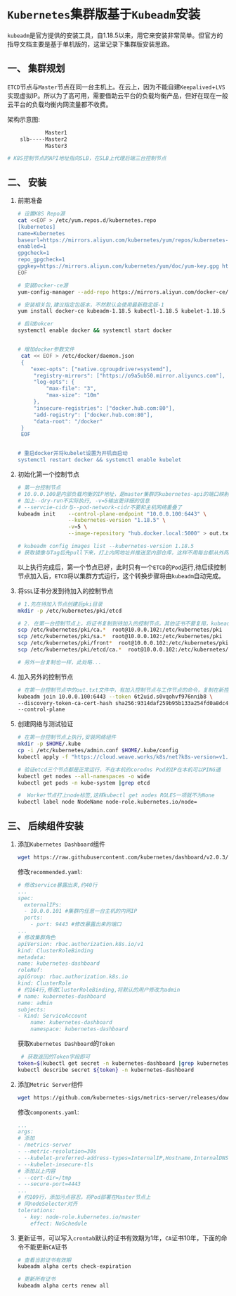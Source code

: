 # `Kubernetes`集群版基于`Kubeadm`安装

`kubeadm`是官方提供的安装工具，自1.18.5以来，用它来安装非常简单。但官方的指导文档主要是基于单机版的，这里记录下集群版安装思路。

## 一、 集群规划

`ETCD`节点与`Master`节点在同一台主机上。在云上，因为不能自建`Keepalived`+`LVS`实现虚拟IP。所以为了高可用，需要借助云平台的负载均衡产品，但好在现在一般云平台的负载均衡内网流量都不收费。

架构示意图:

```bash
            Master1
    slb-----Master2
            Master3

# K8S控制节点的API地址指向SLB，在SLB上代理后端三台控制节点
```

## 二、 安装

1. 前期准备

    ```bash
    # 设置K8S Repo源
    cat <<EOF > /etc/yum.repos.d/kubernetes.repo
    [kubernetes]
    name=Kubernetes
    baseurl=https://mirrors.aliyun.com/kubernetes/yum/repos/kubernetes-el7-x86_64/
    enabled=1
    gpgcheck=1
    repo_gpgcheck=1
    gpgkey=https://mirrors.aliyun.com/kubernetes/yum/doc/yum-key.gpg https://mirrors.aliyun.com/kubernetes/yum/doc/rpm-package-key.gpg
    EOF

    # 安装Docker-ce源
    yum-config-manager --add-repo https://mirrors.aliyun.com/docker-ce/linux/centos/docker-ce.repo

    # 安装相关包,建议指定包版本，不然默认会使用最新稳定版-1
    yum install docker-ce kubeadm-1.18.5 kubectl-1.18.5 kubelet-1.18.5 -y

    # 启动Dokcer
    systemctl enable docker && systemctl start docker


    # 增加docker参数文件
     cat << EOF > /etc/docker/daemon.json
     {
        "exec-opts": ["native.cgroupdriver=systemd"],
         "registry-mirrors": ["https://o9a5ub50.mirror.aliyuncs.com"],
         "log-opts": {
             "max-file": "3",
             "max-size": "10m"
         },
         "insecure-registries": ["docker.hub.com:80"],
         "add-registry": ["docker.hub.com:80"],
         "data-root": "/docker"
     }
     EOF


    # 重启docker并将kubelet设置为开机自启动
    systemctl restart docker && systemctl enable kubelet
    ```

2. 初始化第一个控制节点

    ```bash
    # 第一台控制节点
    # 10.0.0.100是内部负载均衡的IP地址，是master集群的kubernetes-api的端口映射。
    # 加上--dry-run不实际执行, -v=5输出更详细的信息
    # --servcie-cidr与--pod-network-cidr不要和主机网络重叠了
    kubeadm init    --control-plane-endpoint "10.0.0.100:6443" \
                    --kubernetes-version "1.18.5" \
                    -v=5 \
                    --image-repository "hub.docker.local:5000" > out.txt

    # kubeadm config images list --kubernetes-version 1.18.5
    # 获取镜像与Tag后先pull下来，打上内网地址并推送至内部仓库，这样不用每台都从外网下，加快速度
    ```
    以上执行完成后，第一个节点已好，此时只有一个`ETCD`的`Pod`运行,待后续控制节点加入后，`ETCD`将以集群方式运行，这个转换步骤将由`kubeadm`自动完成。

3. 将`SSL`证书分发到待加入的控制节点

    ```bash
    # 1.先在待加入节点创建后pki目录
    mkdir -p /etc/kubernetes/pki/etcd

    # 2. 在第一台控制节点上，将证书复制到待加入的控制节点。其他证书不要复用，kubeadm会自动创建
    scp /etc/kubernetes/pki/ca.*  root@10.0.0.102:/etc/kubernetes/pki
    scp /etc/kubernetes/pki/sa.*  root@10.0.0.102:/etc/kubernetes/pki
    scp /etc/kubernetes/pki/front*  root@10.0.0.102:/etc/kubernetes/pki
    scp /etc/kubernetes/pki/etcd/ca.*  root@10.0.0.102:/etc/kubernetes/pki/etcd

    # 另外一台复制也一样，此处略...
    ```

4. 加入另外的控制节点

    ```bash
    # 在第一台控制节点中的out.txt文件中，有加入控制节点与工作节点的命令，复制在新控制节点上运行即可
    kubeadm join 10.0.0.100:6443 --token 6t2uid.s0vqohvf976nnib8 \
    --discovery-token-ca-cert-hash sha256:9314daf259b95b133a254fd0a8dc41887bc99055c5dfd082a8d41591b18cc98b \
    --control-plane
    ```

5. 创建网络与测试验证

    ```bash
    # 在第一台控制节点上执行,安装网络组件
    mkdir -p $HOME/.kube
    cp -i /etc/kubernetes/admin.conf $HOME/.kube/config
    kubectl apply -f "https://cloud.weave.works/k8s/net?k8s-version=v1.18.5"

    # 验证etcd三个节点都是正常运行，不在本机的coredns Pod的IP在本机可以PING通
    kubectl get nodes --all-namespaces -o wide
    kubectl get pods -n kube-system |grep etcd

    #  Worker节点打上node标签,这样kubectl get nodes ROLES一项就不为None
    kubectl label node NodeName node-role.kubernetes.io/node=
    ```

## 三、 后续组件安装

1. 添加`Kubernetes Dashboard`组件

    ```bash
    wget https://raw.githubusercontent.com/kubernetes/dashboard/v2.0.3/aio/deploy/recommended.yaml
    ```

    修改`recommended.yaml`:

    ```yaml
    # 修改service暴露出来,约40行
    ...
    spec:
      externalIPs:
      - 10.0.0.101 #集群内任意一台主机的内网IP
      ports:
        - port: 9443 #修改暴露出来的端口
    ...
    # 修改集群角色
    apiVersion: rbac.authorization.k8s.io/v1
    kind: ClusterRoleBinding
    metadata:
    name: kubernetes-dashboard
    roleRef:
    apiGroup: rbac.authorization.k8s.io
    kind: ClusterRole
    # 约164行,修改ClusterRoleBinding,将默认的用户修改为admin
    # name: kubernetes-dashboard
    name: admin
    subjects:
    - kind: ServiceAccount
        name: kubernetes-dashboard
        namespace: kubernetes-dashboard
    ```

    获取`Kubernetes Dashboard`的`Token`

    ```bash
     # 获取返回的Token字段即可
    token=$(kubectl get secret -n kubernetes-dashboard |grep kubernetes-dashboard-token | awk '{print $1}')
    kubectl describe secret ${token} -n kubernetes-dashboard
    ```
    

2. 添加`Metric Server`组件

    ```bash
    wget https://github.com/kubernetes-sigs/metrics-server/releases/download/v0.3.6/components.yaml
    ```

    修改`components.yaml`:

    ```yaml
    ...
    args:
    # 添加
    - /metrics-server
    - --metric-resolution=30s
    - --kubelet-preferred-address-types=InternalIP,Hostname,InternalDNS,ExternalDNS,ExternalIP
    - --kubelet-insecure-tls
    # 添加以上内容
    - --cert-dir=/tmp
    - --secure-port=4443
    ...
    # 约109行，添加污点容忍，将Pod部署在Master节点上
    # 同nodeSelector对齐
    tolerations:
      - key: node-role.kubernetes.io/master
        effect: NoSchedule
    ```



2. 更新证书，可以写入`crontab`默认的证书有效期为1年，`CA`证书10年，下面的命令不能更新`CA`证书

    ```bash
    # 查看当前证书有效期
    kubeadm alpha certs check-expiration

    # 更新所有证书
    kubeadm alpha certs renew all
    ```
